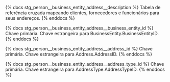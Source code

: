 {% docs stg_person__business_entity_address__description %}
Tabela de referência cruzada mapeando clientes, fornecedores e funcionários para seus endereços.
{% enddocs %}

{% docs stg_person__business_entity_address__business_entity_id %}
Chave primária. Chave estrangeira para BusinessEntity.BusinessEntityID.
{% enddocs %}

{% docs stg_person__business_entity_address__address_id %}
Chave primária. Chave estrangeira para Address.AddressID.
{% enddocs %}

{% docs stg_person__business_entity_address__address_type_id %}
Chave primária. Chave estrangeira para AddressType.AddressTypeID.
{% enddocs %}